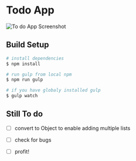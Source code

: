 # Todo App
![To do App Screenshot](https://www.dropbox.com/s/muiqhvv2hokz6zj/todo-app.png)

## Build Setup

```bash
# install dependencies
$ npm install

# run gulp from local npm
$ npm run gulp

# if you have globaly installed gulp
$ gulp watch
```
## Still To do

- [ ] convert to Object to enable adding multiple lists
- [ ] check for bugs
- [ ] profit!




